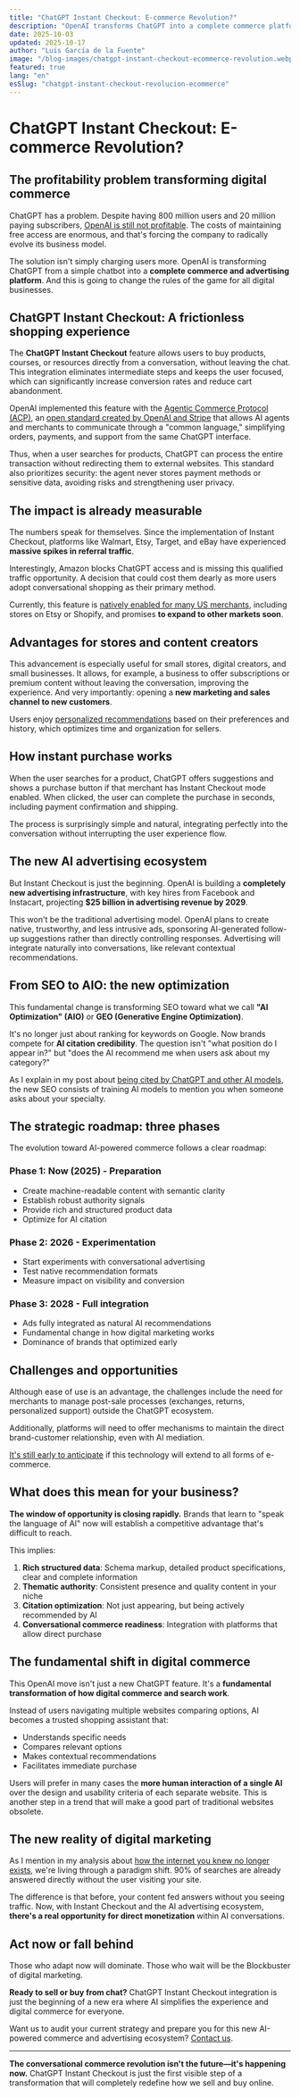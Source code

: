 ```yaml
---
title: "ChatGPT Instant Checkout: E-commerce Revolution?"
description: "OpenAI transforms ChatGPT into a complete commerce platform. With 800M users but no profitability, Instant Checkout and a $25B advertising ecosystem change the rules of digital e-commerce."
date: 2025-10-03
updated: 2025-10-17
author: "Luis García de la Fuente"
image: "/blog-images/chatgpt-instant-checkout-ecommerce-revolution.webp"
featured: true
lang: "en"
esSlug: "chatgpt-instant-checkout-revolucion-ecommerce"
---
```


# ChatGPT Instant Checkout: E-commerce Revolution?

## The profitability problem transforming digital commerce

ChatGPT has a problem. Despite having 800 million users and 20 million paying subscribers, <a href="https://www.youtube.com/watch?v=cOUHLxTIGpY" target="_blank" rel="nofollow">OpenAI is still not profitable</a>. The costs of maintaining free access are enormous, and that's forcing the company to radically evolve its business model.

The solution isn't simply charging users more. OpenAI is transforming ChatGPT from a simple chatbot into a **complete commerce and advertising platform**. And this is going to change the rules of the game for all digital businesses.

## ChatGPT Instant Checkout: A frictionless shopping experience

The **ChatGPT Instant Checkout** feature allows users to buy products, courses, or resources directly from a conversation, without leaving the chat. This integration eliminates intermediate steps and keeps the user focused, which can significantly increase conversion rates and reduce cart abandonment.

OpenAI implemented this feature with the <a href="https://openai.com/index/buy-it-in-chatgpt/" rel="nofollow">Agentic Commerce Protocol (ACP)</a>, an <a href="https://stripe.com/newsroom/news/stripe-openai-instant-checkout" rel="nofollow">open standard created by OpenAI and Stripe</a> that allows AI agents and merchants to communicate through a "common language," simplifying orders, payments, and support from the same ChatGPT interface.

Thus, when a user searches for products, ChatGPT can process the entire transaction without redirecting them to external websites. This standard also prioritizes security: the agent never stores payment methods or sensitive data, avoiding risks and strengthening user privacy.

## The impact is already measurable

The numbers speak for themselves. Since the implementation of Instant Checkout, platforms like Walmart, Etsy, Target, and eBay have experienced **massive spikes in referral traffic**.

Interestingly, Amazon blocks ChatGPT access and is missing this qualified traffic opportunity. A decision that could cost them dearly as more users adopt conversational shopping as their primary method.

Currently, this feature is <a href="https://fortune.com/2025/09/29/openai-rolls-out-purchases-direct-from-chatgpt-in-a-radical-shift-to-e-commerce-and-direct-challenge-to-google/" rel="nofollow">natively enabled for many US merchants</a>, including stores on Etsy or Shopify, and promises **to expand to other markets soon**.

## Advantages for stores and content creators

This advancement is especially useful for small stores, digital creators, and small businesses. It allows, for example, a business to offer subscriptions or premium content without leaving the conversation, improving the experience. And very importantly: opening a **new marketing and sales channel to new customers**.

Users enjoy <a href="https://www.eesel.ai/blog/chatgpt-instant-checkout" rel="nofollow">personalized recommendations</a> based on their preferences and history, which optimizes time and organization for sellers.

## How instant purchase works

When the user searches for a product, ChatGPT offers suggestions and shows a purchase button if that merchant has Instant Checkout mode enabled. When clicked, the user can complete the purchase in seconds, including payment confirmation and shipping.

The process is surprisingly simple and natural, integrating perfectly into the conversation without interrupting the user experience flow.

## The new AI advertising ecosystem

But Instant Checkout is just the beginning. OpenAI is building a **completely new advertising infrastructure**, with key hires from Facebook and Instacart, projecting **$25 billion in advertising revenue by 2029**.

This won't be the traditional advertising model. OpenAI plans to create native, trustworthy, and less intrusive ads, sponsoring AI-generated follow-up suggestions rather than directly controlling responses. Advertising will integrate naturally into conversations, like relevant contextual recommendations.

## From SEO to AIO: the new optimization

This fundamental change is transforming SEO toward what we call **"AI Optimization" (AIO)** or **GEO (Generative Engine Optimization)**.

It's no longer just about ranking for keywords on Google. Now brands compete for **AI citation credibility**. The question isn't "what position do I appear in?" but "does the AI recommend me when users ask about my category?"

As I explain in my post about <a href="/posts/keys-cited-chatgpt-ai-models/" target="_blank">being cited by ChatGPT and other AI models</a>, the new SEO consists of training AI models to mention you when someone asks about your specialty.

## The strategic roadmap: three phases

The evolution toward AI-powered commerce follows a clear roadmap:

### Phase 1: Now (2025) - Preparation
- Create machine-readable content with semantic clarity
- Establish robust authority signals
- Provide rich and structured product data
- Optimize for AI citation

### Phase 2: 2026 - Experimentation
- Start experiments with conversational advertising
- Test native recommendation formats
- Measure impact on visibility and conversion

### Phase 3: 2028 - Full integration
- Ads fully integrated as natural AI recommendations
- Fundamental change in how digital marketing works
- Dominance of brands that optimized early

## Challenges and opportunities

Although ease of use is an advantage, the challenges include the need for merchants to manage post-sale processes (exchanges, returns, personalized support) outside the ChatGPT ecosystem.

Additionally, platforms will need to offer mechanisms to maintain the direct brand-customer relationship, even with AI mediation.

<a href="https://shiftasia.com/column/how-instant-checkout-and-the-agentic-commerce-protocol-redefine-ecommerce/" rel="nofollow">It's still early to anticipate</a> if this technology will extend to all forms of e-commerce.

## What does this mean for your business?

**The window of opportunity is closing rapidly.** Brands that learn to "speak the language of AI" now will establish a competitive advantage that's difficult to reach.

This implies:

1. **Rich structured data**: Schema markup, detailed product specifications, clear and complete information
2. **Thematic authority**: Consistent presence and quality content in your niche
3. **Citation optimization**: Not just appearing, but being actively recommended by AI
4. **Conversational commerce readiness**: Integration with platforms that allow direct purchase

## The fundamental shift in digital commerce

This OpenAI move isn't just a new ChatGPT feature. It's a **fundamental transformation of how digital commerce and search work**.

Instead of users navigating multiple websites comparing options, AI becomes a trusted shopping assistant that:
- Understands specific needs
- Compares relevant options
- Makes contextual recommendations
- Facilitates immediate purchase

Users will prefer in many cases the **more human interaction of a single AI** over the design and usability criteria of each separate website. This is another step in a trend that will make a good part of traditional websites obsolete.

## The new reality of digital marketing

As I mention in my analysis about <a href="/posts/internet-you-knew-no-longer-exists/" target="_blank">how the internet you knew no longer exists</a>, we're living through a paradigm shift. 90% of searches are already answered directly without the user visiting your site.

The difference is that before, your content fed answers without you seeing traffic. Now, with Instant Checkout and the AI advertising ecosystem, **there's a real opportunity for direct monetization** within AI conversations.

## Act now or fall behind

Those who adapt now will dominate. Those who wait will be the Blockbuster of digital marketing.

**Ready to sell or buy from chat?** ChatGPT Instant Checkout integration is just the beginning of a new era where AI simplifies the experience and digital commerce for everyone.

Want us to audit your current strategy and prepare you for this new AI-powered commerce and advertising ecosystem? <a href="#" onclick="demo.showModal(); return false;">Contact us</a>.

---

**The conversational commerce revolution isn't the future—it's happening now.** ChatGPT Instant Checkout is just the first visible step of a transformation that will completely redefine how we sell and buy online.
